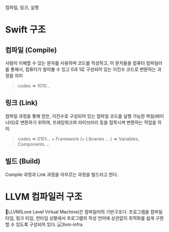 컴파일, 링크, 실행
# Swift 구조
## 컴파일 (Compile)

사람이 이해할 수 있는 문자를 사용하며 코드를 작성하고, 이 문자들을 컴퓨터 컴파일러를 통해서, 컴퓨터가 알아볼 수 있고 0과 1로 구성되어 있는 이진수 코드로 변환하는 과정을 의미

> codes => 1010...

## 링크 (Link)

컴파일 과정을 통해 얻은, 이진수로 구성되어 있는 컴파일 코드를 실행 가능한 파일(바이너리)로 변환하기 위하여, 프레임워크와 라이브러리 등을 접목시켜 변환하는 작업을 의미

> codes => 0101... + Framework (+ Libraries ... ) => Variables, Components ...

## 빌드 (Build)

Compile 과정과 Link 과정을 아우르는 과정을 빌드라고 한다.

# LLVM 컴파일러 구조

LLVM(Love Level Virtual Machine)은 컴파일러의 기반구조다. 프로그램을 컴파일 타임, 링크 타임, 런타임 상황에서 프로그램의 작성 언어에 상관없이 최적화를 쉽게 구현할 수 있도록 구성되어 있다.
![llvm-infra](https://user-images.githubusercontent.com/20410193/110127199-b10a1c00-7e08-11eb-99ee-30f85ce63246.png)
